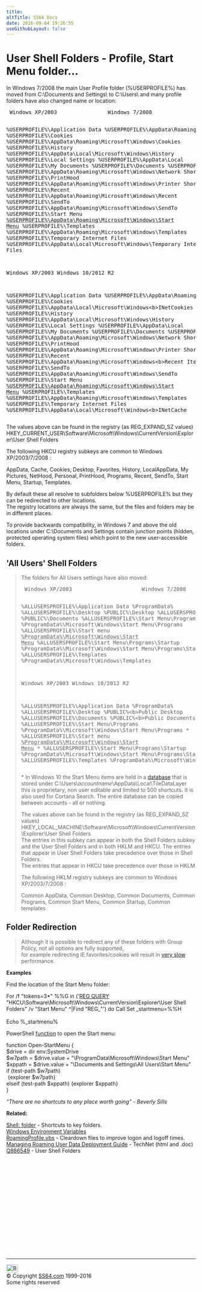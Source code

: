 ```yaml
---
title:
altTitle: SS64 Docs
date: 2016-09-04 19:26:55
useGithubLayout: false
---
```

<!-- #BeginLibraryItem "/Library/head_ntsyntax.lbi" --><!-- #EndLibraryItem --><h1>User Shell Folders - Profile, Start Menu folder...
</h1>
<p>In Windows 7/2008 the main User Profile folder (<span class="code">%USERPROFILE%</span>) has moved from <span class="code">C:\Documents and Settings\</span> to <span class="code">C:\Users\</span> and many profile folders have also changed name or location:</p>
<pre> Windows XP/2003                Windows 7/2008

%USERPROFILE%\Application Data %USERPROFILE%\AppData\Roaming
%USERPROFILE%\Cookies          %USERPROFILE%\AppData\Roaming\Microsoft\Windows\Cookies
%USERPROFILE%\History          %USERPROFILE%\AppData\Local\Microsoft\Windows\History
%USERPROFILE%\Local Settings   %USERPROFILE%\AppData\Local
%USERPROFILE%\My Documents     %USERPROFILE%\Documents
%USERPROFILE%\NetHood          %USERPROFILE%\AppData\Roaming\Microsoft\Windows\Network Shortcuts
%USERPROFILE%\PrintHood        %USERPROFILE%\AppData\Roaming\Microsoft\Windows\Printer Shortcuts
%USERPROFILE%\Recent           %USERPROFILE%\AppData\Roaming\Microsoft\Windows\Recent
%USERPROFILE%\SendTo           %USERPROFILE%\AppData\Roaming\Microsoft\Windows\SendTo
%USERPROFILE%\Start Menu       <abbr title="right-click 'All Programs' under the start menu, and choose Open">%USERPROFILE%\AppData\Roaming\Microsoft\Windows\Start Menu</abbr>
%USERPROFILE%\Templates        %USERPROFILE%\AppData\Roaming\Microsoft\Windows\Templates
%USERPROFILE%\Temporary Internet Files %USERPROFILE%\AppData\Local\Microsoft\Windows\Temporary Internet Files

 Windows XP/2003                Windows 10/2012 R2

%USERPROFILE%\Application Data %USERPROFILE%\AppData\Roaming
%USERPROFILE%\Cookies          %USERPROFILE%\AppData\Local\Microsoft\Windows\<b>INetCookies</b>
%USERPROFILE%\History          %USERPROFILE%\AppData\Local\Microsoft\Windows\History
%USERPROFILE%\Local Settings   %USERPROFILE%\AppData\Local
%USERPROFILE%\My Documents     %USERPROFILE%\Documents
%USERPROFILE%\NetHood          %USERPROFILE%\AppData\Roaming\Microsoft\Windows\Network Shortcuts
%USERPROFILE%\PrintHood        %USERPROFILE%\AppData\Roaming\Microsoft\Windows\Printer Shortcuts
%USERPROFILE%\Recent           %USERPROFILE%\AppData\Roaming\Microsoft\Windows\<b>Recent Items</b>
%USERPROFILE%\SendTo           %USERPROFILE%\AppData\Roaming\Microsoft\Windows\SendTo
%USERPROFILE%\Start Menu       <abbr title="right-click 'All Programs' under the start menu, and choose Open">%USERPROFILE%\AppData\Roaming\Microsoft\Windows\Start Menu</abbr>
%USERPROFILE%\Templates        %USERPROFILE%\AppData\Roaming\Microsoft\Windows\Templates
%USERPROFILE%\Temporary Internet Files %USERPROFILE%\AppData\Local\Microsoft\Windows\<b>INetCache</b></pre>
<p>The values above can  be found in the registry (as REG_EXPAND_SZ values)<br>
<span class="code">HKEY_CURRENT_USER\Software\Microsoft\Windows\CurrentVersion\Explorer\User Shell Folders</span></p>
<p>The following HKCU registry subkeys are common to  Windows XP/2003/7/2008 : </p>
<p class="code">AppData, Cache, Cookies, Desktop, Favorites, History, LocalAppData, My Pictures, NetHood, Personal, PrintHood, Programs, Recent, SendTo, Start Menu, Startup, Templates.</p>
<p>By default these all resolve to subfolders below %USERPROFILE% but they can be redirected to other locations. <br>
The registry locations are always the same, but the files and folders may be in different places.</p>
<p>To provide  backwards compatibility, in Windows 7 and above the old locations under <span class="code">C:\Documents and Settings</span> contain junction points (hidden, protected operating system files) which point to the new user-accessible folders.</p>
<h2><a id="allusers"></a>'All Users' Shell Folders</h2>
<blockquote>
<p>The folders for All Users settings have also moved:</p>
<pre> Windows XP/2003                      Windows 7/2008

%ALLUSERSPROFILE%\Application Data    %ProgramData%
%ALLUSERSPROFILE%\Desktop             %PUBLIC%\Desktop
%ALLUSERSPROFILE%\Documents           %PUBLIC%\Documents
%ALLUSERSPROFILE%\Start Menu\Programs %ProgramData%\Microsoft\Windows\Start Menu\Programs
%ALLUSERSPROFILE%\Start menu          <abbr title="right-click 'All Programs' under the start menu, and choose Open All Users.">%ProgramData%\Microsoft\Windows\Start Menu</abbr>
%ALLUSERSPROFILE%\Start Menu\Programs\Startup  %ProgramData%\Microsoft\Windows\Start Menu\Programs\Startup
%ALLUSERSPROFILE%\Templates           %ProgramData%\Microsoft\Windows\Templates

 Windows XP/2003                      Windows 10/2012 R2

%ALLUSERSPROFILE%\Application Data    %ProgramData%
%ALLUSERSPROFILE%\Desktop             %PUBLIC%\<b>Public Desktop</b>
%ALLUSERSPROFILE%\Documents           %PUBLIC%\<b>Public Documents
</b>%ALLUSERSPROFILE%\Start Menu\Programs %ProgramData%\Microsoft\Windows\Start Menu\Programs  *
%ALLUSERSPROFILE%\Start menu          <abbr title="right-click 'All Programs' under the start menu, and choose Open All Users.">%ProgramData%\Microsoft\Windows\Start Menu</abbr>  *
%ALLUSERSPROFILE%\Start Menu\Programs\Startup  %ProgramData%\Microsoft\Windows\Start Menu\Programs\Startup  *
%ALLUSERSPROFILE%\Templates           %ProgramData%\Microsoft\Windows\Templates
</pre>
<p><span class="code">* </span>In Windows 10 the Start Menu items are held in a <a href="http://arstechnica.com/gadgets/2015/07/review-windows-10-is-the-best-version-yet-once-the-bugs-get-fixed/">database</a> that is stored under <span class="code">C:\Users\<i>accountname</i>\AppData\Local\TileDataLayer</span> this is proprietary, non user editable and limited to 500 shortcuts. It is also used for Cortana Search. The entire database can be copied between accounts - all or nothing.</p>
<p>The values above can  be found in the registry (as REG_EXPAND_SZ values)<br>
<span class="code">HKEY_LOCAL_MACHINE\Software\Microsoft\Windows\CurrentVersion\Explorer\User Shell Folders</span><br>
The entries in this subkey can appear in both the <span class="code">Shell Folders</span> subkey and the <span class="code">User Shell Folders</span> and in both HKLM and HKCU. The entries that appear in  <span class="code">User Shell Folders</span> take precedence over those in <span class="code">Shell Folders</span>. <br>
The entries that appear in HKCU take precedence over those in HKLM</p>
<p>The following HKLM registry subkeys are common to  Windows XP/2003/7/2008 : </p>
<p class="code">Common AppData, Common Desktop, Common Documents, Common Programs, 
Common Start Menu, Common Startup, Common templates</p>
</blockquote>
<h2>Folder Redirection</h2>
<blockquote>
<p>Although it is possible to redirect any of these folders with Group Policy, not all options are fully supported,<br>
for example redirecting IE favorites/cookies will result in <a href="https://blogs.msdn.microsoft.com/oldnewthing/20140702-00/?p=593/">very slow</a> performance.</p>
</blockquote>
<p><b>Examples</b></p>
<p>Find the location of the Start Menu folder:</p>
<p class="code">For /f "tokens=3*" %%G in ('<a href="reg.html">REG QUERY</a> "HKCU\Software\Microsoft\Windows\CurrentVersion\Explorer\User Shell Folders" /v "Start Menu" ^|Find "REG_"') do Call Set _startmenu=%%H<br>
<br>
Echo %_startmenu%</p>
<p>PowerShell <a href="../ps/syntax-functions.html">function</a> to open the Start menu:</p>
<p class="code">function Open-StartMenu { <br>
$drive = dir env:SystemDrive <br>
$w7path = $drive.value + "\ProgramData\Microsoft\Windows\Start Menu" <br>
$xppath = $drive.value + "\Documents and Settings\All Users\Start Menu" <br>
if (test-path $w7path) <br>
&nbsp;{explorer $w7path} <br>
elseif (test-path $xppath) {explorer $xppath} <br>
} </p>
<p class="quote"><i>“There are no shortcuts to any place worth going” -  Beverly Sills</i>
</p><p><b>Related:</b></p>
<p><a href="shell.html">Shell: folder</a> - Shortcuts to key folders.<br>
<a href="syntax-variables.html">Windows Environment Variables</a><br>
<a href="../vb/syntax-profile.html">RoamingProfile.vbs</a> - Cleardown files to improve logon and logoff times.<br>
<a href="http://technet.microsoft.com/en-us/library/cc766489(WS.10).aspx">Managing Roaming User Data Deployment Guide</a> - TechNet (html and .doc)<br>  
<a href="https://support.microsoft.com/kb/886549">Q886549</a> - User Shell Folders</p><!-- #BeginLibraryItem "/Library/foot_nt.lbi" --><p>
<!-- windows300 -->
<ins class="adsbygoogle" style="display:inline-block;width:300px;height:250px" data-ad-client="ca-pub-6140977852749469" data-ad-slot="7649547908"></ins>
<script>
(adsbygoogle = window.adsbygoogle || []).push({});
</script></p>
<hr>
<div id="bl" class="footer"><a href="syntax-folders.html#"><img src="../images/top.png" width="30" height="22" alt="Back to the Top"></a></div>
<div id="br" class="footer, tagline">© Copyright <a href="http://ss64.com/">SS64.com</a> 1999-2016<br>
Some rights reserved</div><!-- #EndLibraryItem -->

